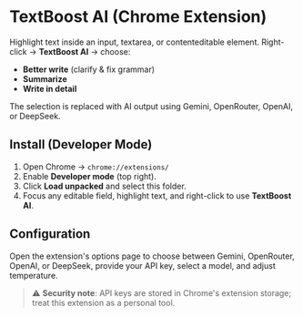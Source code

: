 # TextBoost AI (Chrome Extension)

Highlight text inside an input, textarea, or contenteditable element. Right-click → **TextBoost AI** → choose:
- **Better write** (clarify & fix grammar)
- **Summarize**
- **Write in detail**

The selection is replaced with AI output using Gemini, OpenRouter, OpenAI, or DeepSeek.

## Install (Developer Mode)

1. Open Chrome → `chrome://extensions/`
2. Enable **Developer mode** (top right).
3. Click **Load unpacked** and select this folder.
4. Focus any editable field, highlight text, and right-click to use **TextBoost AI**.

## Configuration

Open the extension's options page to choose between Gemini, OpenRouter, OpenAI, or DeepSeek, provide your API key, select a model, and adjust temperature.

> ⚠️ **Security note**: API keys are stored in Chrome's extension storage; treat this extension as a personal tool.
